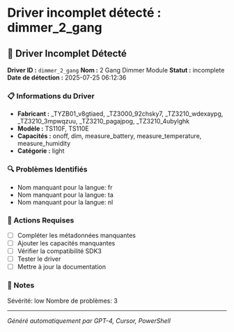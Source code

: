 # Driver incomplet détecté : dimmer_2_gang

## 🚨 Driver Incomplet Détecté

**Driver ID :** `dimmer_2_gang`
**Nom :** 2 Gang Dimmer Module
**Statut :** incomplete
**Date de détection :** 2025-07-25 06:12:36

### 📋 Informations du Driver
- **Fabricant :** _TYZB01_v8gtiaed, _TZ3000_92chsky7, _TZ3210_wdexaypg, _TZ3210_3mpwqzuu, _TZ3210_pagajpog, _TZ3210_4ubylghk
- **Modèle :** TS110F, TS110E
- **Capacités :** onoff, dim, measure_battery, measure_temperature, measure_humidity
- **Catégorie :** light

### 🔍 Problèmes Identifiés
- Nom manquant pour la langue: fr
- Nom manquant pour la langue: ta
- Nom manquant pour la langue: nl

### 🎯 Actions Requises
- [ ] Compléter les métadonnées manquantes
- [ ] Ajouter les capacités manquantes
- [ ] Vérifier la compatibilité SDK3
- [ ] Tester le driver
- [ ] Mettre à jour la documentation

### 📝 Notes
Sévérité: low
Nombre de problèmes: 3

---
*Généré automatiquement par GPT-4, Cursor, PowerShell*

